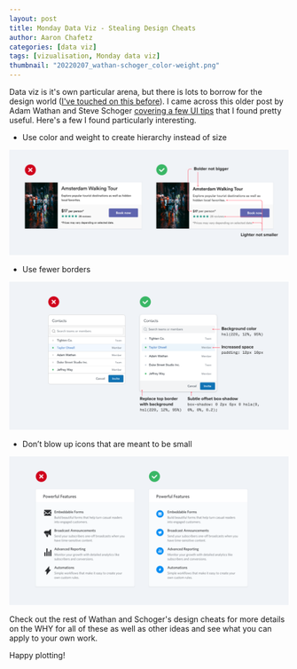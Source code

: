 ```yaml
---
layout: post
title: Monday Data Viz - Stealing Design Cheats
author: Aaron Chafetz
categories: [data viz]
tags: [vizualisation, Monday data viz]
thumbnail: "20220207_wathan-schoger_color-weight.png"
---
```


Data viz is it's own particular arena, but there is lots to borrow for the design world ([I've touched on this before](https://usaid-oha-si.github.io/data%20viz/2021/04/19/mdv-borrowing-from-design)). I came across this older post by Adam Wathan and Steve Schoger [covering a few UI tips](https://medium.com/refactoring-ui/7-practical-tips-for-cheating-at-design-40c736799886) that I found pretty useful. Here's a few I found particularly interesting.

- Use color and weight to create hierarchy instead of size

![color and weight](/assets/images/posts/20220207_wathan-schoger_color-weight.png)

- Use fewer borders

![fewer borders](/assets/images/posts/20220207_wathan-schoger_borders.png)

- Don’t blow up icons that are meant to be small

![icon size](/assets/images/posts/20220207_wathan-schoger_icons.png)

Check out the rest of Wathan and Schoger's design cheats for more details on the WHY for all of these as well as other ideas and see what you can apply to your own work.

Happy plotting!